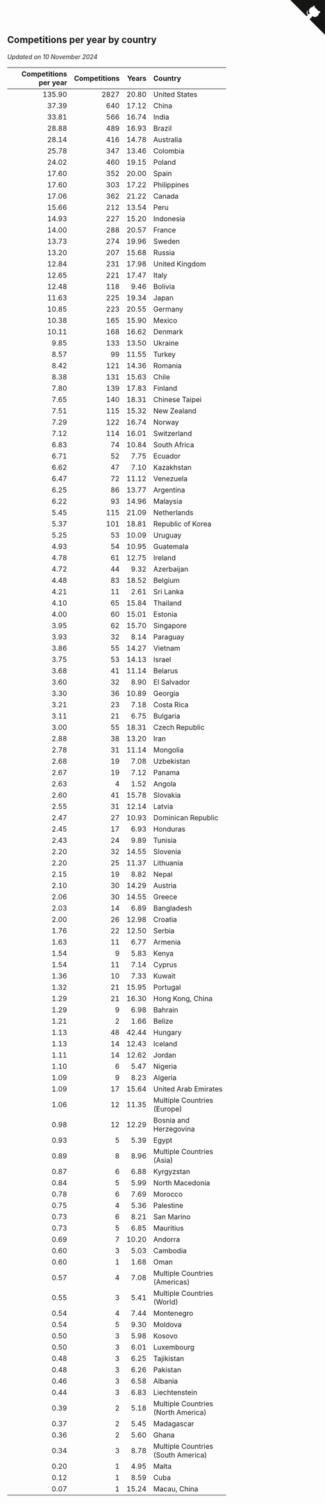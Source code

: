 ## Competitions per year by country

*Updated on 10 November 2024*

| Competitions per year | Competitions | Years | Country |
| ---: | ---: | ---: | :--- |
| 135.90 | 2827 | 20.80 | United States |
| 37.39 | 640 | 17.12 | China |
| 33.81 | 566 | 16.74 | India |
| 28.88 | 489 | 16.93 | Brazil |
| 28.14 | 416 | 14.78 | Australia |
| 25.78 | 347 | 13.46 | Colombia |
| 24.02 | 460 | 19.15 | Poland |
| 17.60 | 352 | 20.00 | Spain |
| 17.60 | 303 | 17.22 | Philippines |
| 17.06 | 362 | 21.22 | Canada |
| 15.66 | 212 | 13.54 | Peru |
| 14.93 | 227 | 15.20 | Indonesia |
| 14.00 | 288 | 20.57 | France |
| 13.73 | 274 | 19.96 | Sweden |
| 13.20 | 207 | 15.68 | Russia |
| 12.84 | 231 | 17.98 | United Kingdom |
| 12.65 | 221 | 17.47 | Italy |
| 12.48 | 118 | 9.46 | Bolivia |
| 11.63 | 225 | 19.34 | Japan |
| 10.85 | 223 | 20.55 | Germany |
| 10.38 | 165 | 15.90 | Mexico |
| 10.11 | 168 | 16.62 | Denmark |
| 9.85 | 133 | 13.50 | Ukraine |
| 8.57 | 99 | 11.55 | Turkey |
| 8.42 | 121 | 14.36 | Romania |
| 8.38 | 131 | 15.63 | Chile |
| 7.80 | 139 | 17.83 | Finland |
| 7.65 | 140 | 18.31 | Chinese Taipei |
| 7.51 | 115 | 15.32 | New Zealand |
| 7.29 | 122 | 16.74 | Norway |
| 7.12 | 114 | 16.01 | Switzerland |
| 6.83 | 74 | 10.84 | South Africa |
| 6.71 | 52 | 7.75 | Ecuador |
| 6.62 | 47 | 7.10 | Kazakhstan |
| 6.47 | 72 | 11.12 | Venezuela |
| 6.25 | 86 | 13.77 | Argentina |
| 6.22 | 93 | 14.96 | Malaysia |
| 5.45 | 115 | 21.09 | Netherlands |
| 5.37 | 101 | 18.81 | Republic of Korea |
| 5.25 | 53 | 10.09 | Uruguay |
| 4.93 | 54 | 10.95 | Guatemala |
| 4.78 | 61 | 12.75 | Ireland |
| 4.72 | 44 | 9.32 | Azerbaijan |
| 4.48 | 83 | 18.52 | Belgium |
| 4.21 | 11 | 2.61 | Sri Lanka |
| 4.10 | 65 | 15.84 | Thailand |
| 4.00 | 60 | 15.01 | Estonia |
| 3.95 | 62 | 15.70 | Singapore |
| 3.93 | 32 | 8.14 | Paraguay |
| 3.86 | 55 | 14.27 | Vietnam |
| 3.75 | 53 | 14.13 | Israel |
| 3.68 | 41 | 11.14 | Belarus |
| 3.60 | 32 | 8.90 | El Salvador |
| 3.30 | 36 | 10.89 | Georgia |
| 3.21 | 23 | 7.18 | Costa Rica |
| 3.11 | 21 | 6.75 | Bulgaria |
| 3.00 | 55 | 18.31 | Czech Republic |
| 2.88 | 38 | 13.20 | Iran |
| 2.78 | 31 | 11.14 | Mongolia |
| 2.68 | 19 | 7.08 | Uzbekistan |
| 2.67 | 19 | 7.12 | Panama |
| 2.63 | 4 | 1.52 | Angola |
| 2.60 | 41 | 15.78 | Slovakia |
| 2.55 | 31 | 12.14 | Latvia |
| 2.47 | 27 | 10.93 | Dominican Republic |
| 2.45 | 17 | 6.93 | Honduras |
| 2.43 | 24 | 9.89 | Tunisia |
| 2.20 | 32 | 14.55 | Slovenia |
| 2.20 | 25 | 11.37 | Lithuania |
| 2.15 | 19 | 8.82 | Nepal |
| 2.10 | 30 | 14.29 | Austria |
| 2.06 | 30 | 14.55 | Greece |
| 2.03 | 14 | 6.89 | Bangladesh |
| 2.00 | 26 | 12.98 | Croatia |
| 1.76 | 22 | 12.50 | Serbia |
| 1.63 | 11 | 6.77 | Armenia |
| 1.54 | 9 | 5.83 | Kenya |
| 1.54 | 11 | 7.14 | Cyprus |
| 1.36 | 10 | 7.33 | Kuwait |
| 1.32 | 21 | 15.95 | Portugal |
| 1.29 | 21 | 16.30 | Hong Kong, China |
| 1.29 | 9 | 6.98 | Bahrain |
| 1.21 | 2 | 1.66 | Belize |
| 1.13 | 48 | 42.44 | Hungary |
| 1.13 | 14 | 12.43 | Iceland |
| 1.11 | 14 | 12.62 | Jordan |
| 1.10 | 6 | 5.47 | Nigeria |
| 1.09 | 9 | 8.23 | Algeria |
| 1.09 | 17 | 15.64 | United Arab Emirates |
| 1.06 | 12 | 11.35 | Multiple Countries (Europe) |
| 0.98 | 12 | 12.29 | Bosnia and Herzegovina |
| 0.93 | 5 | 5.39 | Egypt |
| 0.89 | 8 | 8.96 | Multiple Countries (Asia) |
| 0.87 | 6 | 6.88 | Kyrgyzstan |
| 0.84 | 5 | 5.99 | North Macedonia |
| 0.78 | 6 | 7.69 | Morocco |
| 0.75 | 4 | 5.36 | Palestine |
| 0.73 | 6 | 8.21 | San Marino |
| 0.73 | 5 | 6.85 | Mauritius |
| 0.69 | 7 | 10.20 | Andorra |
| 0.60 | 3 | 5.03 | Cambodia |
| 0.60 | 1 | 1.68 | Oman |
| 0.57 | 4 | 7.08 | Multiple Countries (Americas) |
| 0.55 | 3 | 5.41 | Multiple Countries (World) |
| 0.54 | 4 | 7.44 | Montenegro |
| 0.54 | 5 | 9.30 | Moldova |
| 0.50 | 3 | 5.98 | Kosovo |
| 0.50 | 3 | 6.01 | Luxembourg |
| 0.48 | 3 | 6.25 | Tajikistan |
| 0.48 | 3 | 6.26 | Pakistan |
| 0.46 | 3 | 6.58 | Albania |
| 0.44 | 3 | 6.83 | Liechtenstein |
| 0.39 | 2 | 5.18 | Multiple Countries (North America) |
| 0.37 | 2 | 5.45 | Madagascar |
| 0.36 | 2 | 5.60 | Ghana |
| 0.34 | 3 | 8.78 | Multiple Countries (South America) |
| 0.20 | 1 | 4.95 | Malta |
| 0.12 | 1 | 8.59 | Cuba |
| 0.07 | 1 | 15.24 | Macau, China |


<a href="https://github.com/jonatanklosko/wca_statistics" class="github-corner" aria-label="View source on Github"><svg width="80" height="80" viewBox="0 0 250 250" style="fill:#151513; color:#fff; position: absolute; top: 0; border: 0; right: 0;" aria-hidden="true"><path d="M0,0 L115,115 L130,115 L142,142 L250,250 L250,0 Z"></path><path d="M128.3,109.0 C113.8,99.7 119.0,89.6 119.0,89.6 C122.0,82.7 120.5,78.6 120.5,78.6 C119.2,72.0 123.4,76.3 123.4,76.3 C127.3,80.9 125.5,87.3 125.5,87.3 C122.9,97.6 130.6,101.9 134.4,103.2" fill="currentColor" style="transform-origin: 130px 106px;" class="octo-arm"></path><path d="M115.0,115.0 C114.9,115.1 118.7,116.5 119.8,115.4 L133.7,101.6 C136.9,99.2 139.9,98.4 142.2,98.6 C133.8,88.0 127.5,74.4 143.8,58.0 C148.5,53.4 154.0,51.2 159.7,51.0 C160.3,49.4 163.2,43.6 171.4,40.1 C171.4,40.1 176.1,42.5 178.8,56.2 C183.1,58.6 187.2,61.8 190.9,65.4 C194.5,69.0 197.7,73.2 200.1,77.6 C213.8,80.2 216.3,84.9 216.3,84.9 C212.7,93.1 206.9,96.0 205.4,96.6 C205.1,102.4 203.0,107.8 198.3,112.5 C181.9,128.9 168.3,122.5 157.7,114.1 C157.9,116.9 156.7,120.9 152.7,124.9 L141.0,136.5 C139.8,137.7 141.6,141.9 141.8,141.8 Z" fill="currentColor" class="octo-body"></path></svg></a><style>.github-corner:hover .octo-arm{animation:octocat-wave 560ms ease-in-out}@keyframes octocat-wave{0%,100%{transform:rotate(0)}20%,60%{transform:rotate(-25deg)}40%,80%{transform:rotate(10deg)}}@media (max-width:500px){.github-corner:hover .octo-arm{animation:none}.github-corner .octo-arm{animation:octocat-wave 560ms ease-in-out}}</style>
